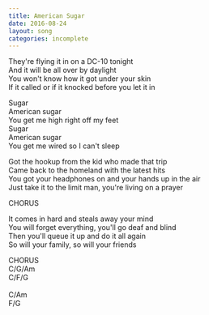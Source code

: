 ```yaml
---
title: American Sugar
date: 2016-08-24
layout: song
categories: incomplete
---
```


They're flying it in on a DC-10 tonight  
And it will be all over by daylight  
You won't know how it got under your skin  
If it called or if it knocked before you let it in

<div class="chorus">
  Sugar<br/>
  American sugar<br/>
  You get me high right off my feet<br/>
  Sugar<br/>
  American sugar<br/>
  You get me wired so I can't sleep<br/>
</div>

Got the hookup from the kid who made that trip  
Came back to the homeland with the latest hits  
You got your headphones on and your hands up in the air  
Just take it to the limit man, you're living on a prayer

<div class="chorus">CHORUS</div>

It comes in hard and steals away your mind  
You will forget everything, you'll go deaf and blind  
Then you'll queue it up and do it all again  
So will your family, so will your friends

<div class="chorus">CHORUS</div>

<div class="chords">
  C/G/Am<br/>
  C/F/G<br/>
  <br/>
  C/Am<br/>
  F/G<br/>
</div>
